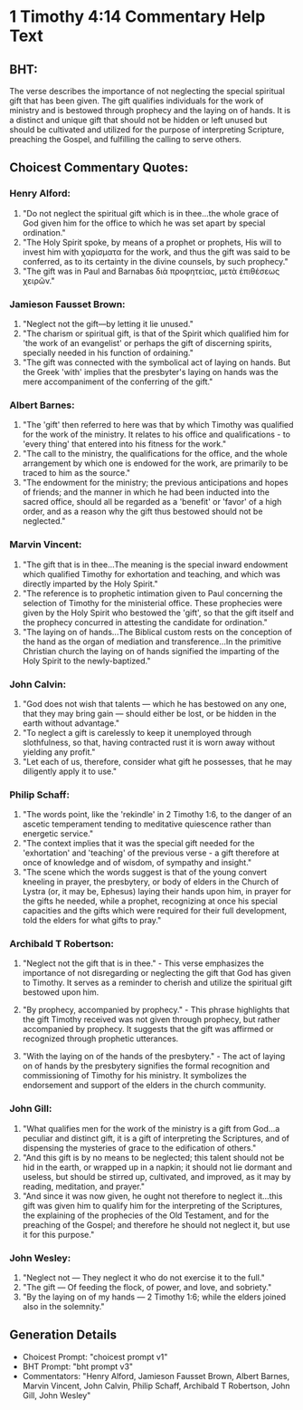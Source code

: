 # 1 Timothy 4:14 Commentary Help Text

## BHT:
The verse describes the importance of not neglecting the special spiritual gift that has been given. The gift qualifies individuals for the work of ministry and is bestowed through prophecy and the laying on of hands. It is a distinct and unique gift that should not be hidden or left unused but should be cultivated and utilized for the purpose of interpreting Scripture, preaching the Gospel, and fulfilling the calling to serve others.

## Choicest Commentary Quotes:
### Henry Alford:
1. "Do not neglect the spiritual gift which is in thee...the whole grace of God given him for the office to which he was set apart by special ordination." 
2. "The Holy Spirit spoke, by means of a prophet or prophets, His will to invest him with χαρίσματα for the work, and thus the gift was said to be conferred, as to its certainty in the divine counsels, by such prophecy." 
3. "The gift was in Paul and Barnabas διὰ προφητείας, μετὰ ἐπιθέσεως χειρῶν."

### Jamieson Fausset Brown:
1. "Neglect not the gift—by letting it lie unused."
2. "The charism or spiritual gift, is that of the Spirit which qualified him for 'the work of an evangelist' or perhaps the gift of discerning spirits, specially needed in his function of ordaining."
3. "The gift was connected with the symbolical act of laying on hands. But the Greek 'with' implies that the presbyter's laying on hands was the mere accompaniment of the conferring of the gift."

### Albert Barnes:
1. "The 'gift' then referred to here was that by which Timothy was qualified for the work of the ministry. It relates to his office and qualifications - to 'every thing' that entered into his fitness for the work."
2. "The call to the ministry, the qualifications for the office, and the whole arrangement by which one is endowed for the work, are primarily to be traced to him as the source."
3. "The endowment for the ministry; the previous anticipations and hopes of friends; and the manner in which he had been inducted into the sacred office, should all be regarded as a 'benefit' or 'favor' of a high order, and as a reason why the gift thus bestowed should not be neglected."

### Marvin Vincent:
1. "The gift that is in thee...The meaning is the special inward endowment which qualified Timothy for exhortation and teaching, and which was directly imparted by the Holy Spirit." 
2. "The reference is to prophetic intimation given to Paul concerning the selection of Timothy for the ministerial office. These prophecies were given by the Holy Spirit who bestowed the 'gift', so that the gift itself and the prophecy concurred in attesting the candidate for ordination." 
3. "The laying on of hands...The Biblical custom rests on the conception of the hand as the organ of mediation and transference...In the primitive Christian church the laying on of hands signified the imparting of the Holy Spirit to the newly-baptized."

### John Calvin:
1. "God does not wish that talents — which he has bestowed on any one, that they may bring gain — should either be lost, or be hidden in the earth without advantage."
2. "To neglect a gift is carelessly to keep it unemployed through slothfulness, so that, having contracted rust it is worn away without yielding any profit."
3. "Let each of us, therefore, consider what gift he possesses, that he may diligently apply it to use."

### Philip Schaff:
1. "The words point, like the 'rekindle' in 2 Timothy 1:6, to the danger of an ascetic temperament tending to meditative quiescence rather than energetic service."
2. "The context implies that it was the special gift needed for the 'exhortation' and 'teaching' of the previous verse - a gift therefore at once of knowledge and of wisdom, of sympathy and insight."
3. "The scene which the words suggest is that of the young convert kneeling in prayer, the presbytery, or body of elders in the Church of Lystra (or, it may be, Ephesus) laying their hands upon him, in prayer for the gifts he needed, while a prophet, recognizing at once his special capacities and the gifts which were required for their full development, told the elders for what gifts to pray."

### Archibald T Robertson:
1. "Neglect not the gift that is in thee." - This verse emphasizes the importance of not disregarding or neglecting the gift that God has given to Timothy. It serves as a reminder to cherish and utilize the spiritual gift bestowed upon him.

2. "By prophecy, accompanied by prophecy." - This phrase highlights that the gift Timothy received was not given through prophecy, but rather accompanied by prophecy. It suggests that the gift was affirmed or recognized through prophetic utterances.

3. "With the laying on of the hands of the presbytery." - The act of laying on of hands by the presbytery signifies the formal recognition and commissioning of Timothy for his ministry. It symbolizes the endorsement and support of the elders in the church community.

### John Gill:
1. "What qualifies men for the work of the ministry is a gift from God...a peculiar and distinct gift, it is a gift of interpreting the Scriptures, and of dispensing the mysteries of grace to the edification of others."
2. "And this gift is by no means to be neglected; this talent should not be hid in the earth, or wrapped up in a napkin; it should not lie dormant and useless, but should be stirred up, cultivated, and improved, as it may by reading, meditation, and prayer."
3. "And since it was now given, he ought not therefore to neglect it...this gift was given him to qualify him for the interpreting of the Scriptures, the explaining of the prophecies of the Old Testament, and for the preaching of the Gospel; and therefore he should not neglect it, but use it for this purpose."

### John Wesley:
1. "Neglect not — They neglect it who do not exercise it to the full." 
2. "The gift — Of feeding the flock, of power, and love, and sobriety."
3. "By the laying on of my hands — 2 Timothy 1:6; while the elders joined also in the solemnity."


## Generation Details
- Choicest Prompt: "choicest prompt v1"
- BHT Prompt: "bht prompt v3"
- Commentators: "Henry Alford, Jamieson Fausset Brown, Albert Barnes, Marvin Vincent, John Calvin, Philip Schaff, Archibald T Robertson, John Gill, John Wesley"
